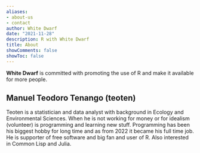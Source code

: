 ```yaml
---
aliases:
- about-us
- contact
author: White Dwarf
date: "2021-11-28"
description: R with White Dwarf
title: About
showComments: false
showToc: false
---
```


**White Dwarf** is committed with promoting the use of R and make it available for more people. 

## Manuel Teodoro Tenango (teoten)

Teoten is a statistician and data analyst with background in Ecology and Environmental Sciences. When he is not working for money or for idealism (volunteer) is programming and learning new stuff. Programming has been his biggest hobby for long time and as from 2022 it became his full time job. He is supporter of free software and big fan and user of R. Also interested in Common Lisp and Julia.

